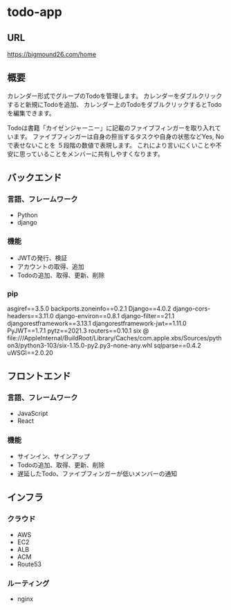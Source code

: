# todo-app

## URL
https://bigmound26.com/home
## 概要

カレンダー形式でグループのTodoを管理します。
カレンダーをダブルクリックすると新規にTodoを追加、
カレンダー上のTodoをダブルクリックするとTodoを編集できます。

Todoは書籍「カイゼンジャーニー」に記載のファイブフィンガーを取り入れています。
ファイブフィンガーは自身の担当するタスクや自身の状態などYes, Noで表せないことを
５段階の数値で表現します。
これにより言いにくいことや不安に思っていることをメンバーに共有しやすくなります。
## バックエンド
### 言語、フレームワーク

- Python
- django

### 機能

- JWTの発行、検証
- アカウントの取得、追加
- Todoの追加、取得、更新、削除
### pip

  asgiref==3.5.0
  backports.zoneinfo==0.2.1
  Django==4.0.2
  django-cors-headers==3.11.0
  django-environ==0.8.1
  django-filter==21.1
  djangorestframework==3.13.1
  djangorestframework-jwt==1.11.0
  PyJWT==1.7.1
  pytz==2021.3
  routers==0.10.1
  six @ file:///AppleInternal/BuildRoot/Library/Caches/com.apple.xbs/Sources/python3/python3-103/six-1.15.0-py2.py3-none-any.whl
  sqlparse==0.4.2
  uWSGI==2.0.20

## フロントエンド

### 言語、フレームワーク

- JavaScript
- React
### 機能

- サインイン、サインアップ
- Todoの追加、取得、更新、削除
- 遅延したTodo、ファイブフィンガーが低いメンバーの通知

## インフラ

### クラウド

- AWS
- EC2
- ALB
- ACM
- Route53
### ルーティング

- nginx